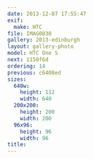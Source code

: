 ```yaml
---
date: 2013-12-07 17:55:47
exif:
  make: HTC
file: IMAG0838
gallery: 2013-edinburgh
layout: gallery-photo
model: HTC One S
next: 1150f6d
ordering: 14
previous: c6408ed
sizes:
  640w:
    height: 112
    width: 640
  200x200:
    height: 200
    width: 200
  96x96:
    height: 96
    width: 96
title: 
---
```

